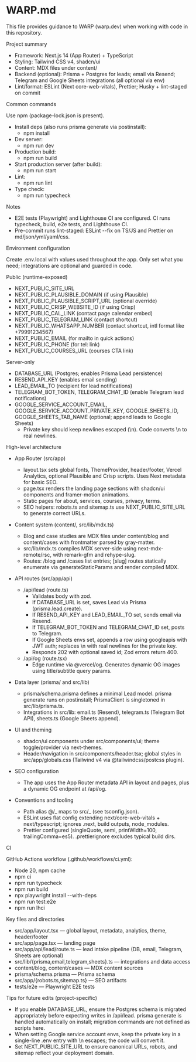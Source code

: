 # WARP.md

This file provides guidance to WARP (warp.dev) when working with code in this repository.

Project summary

- Framework: Next.js 14 (App Router) + TypeScript
- Styling: Tailwind CSS v4, shadcn/ui
- Content: MDX files under content/
- Backend (optional): Prisma + Postgres for leads; email via Resend; Telegram and Google Sheets integrations (all optional via env)
- Lint/format: ESLint (Next core-web-vitals), Prettier; Husky + lint-staged on commit

Common commands

Use npm (package-lock.json is present).

- Install deps (also runs prisma generate via postinstall):
  - npm install
- Dev server:
  - npm run dev
- Production build:
  - npm run build
- Start production server (after build):
  - npm run start
- Lint:
  - npm run lint
- Type check:
  - npm run typecheck

Notes

- E2E tests (Playwright) and Lighthouse CI are configured. CI runs typecheck, build, e2e tests, and Lighthouse CI.
- Pre-commit runs lint-staged: ESLint --fix on TS/JS and Prettier on md/json/yml/yaml/css.

Environment configuration

Create .env.local with values used throughout the app. Only set what you need; integrations are optional and guarded in code.

Public (runtime-exposed)

- NEXT_PUBLIC_SITE_URL
- NEXT_PUBLIC_PLAUSIBLE_DOMAIN (if using Plausible)
- NEXT_PUBLIC_PLAUSIBLE_SCRIPT_URL (optional override)
- NEXT_PUBLIC_CRISP_WEBSITE_ID (if using Crisp)
- NEXT_PUBLIC_CAL_LINK (contact page calendar embed)
- NEXT_PUBLIC_TELEGRAM_LINK (contact shortcut)
- NEXT_PUBLIC_WHATSAPP_NUMBER (contact shortcut, intl format like +79991234567)
- NEXT_PUBLIC_EMAIL (for mailto in quick actions)
- NEXT_PUBLIC_PHONE (for tel: link)
- NEXT_PUBLIC_COURSES_URL (courses CTA link)

Server-only

- DATABASE_URL (Postgres; enables Prisma Lead persistence)
- RESEND_API_KEY (enables email sending)
- LEAD_EMAIL_TO (recipient for lead notifications)
- TELEGRAM_BOT_TOKEN, TELEGRAM_CHAT_ID (enable Telegram lead notifications)
- GOOGLE_SERVICE_ACCOUNT_EMAIL, GOOGLE_SERVICE_ACCOUNT_PRIVATE_KEY, GOOGLE_SHEETS_ID, GOOGLE_SHEETS_TAB_NAME (optional; append leads to Google Sheets)
  - Private key should keep newlines escaped (\n). Code converts \\n to real newlines.

High-level architecture

- App Router (src/app)
  - layout.tsx sets global fonts, ThemeProvider, header/footer, Vercel Analytics, optional Plausible and Crisp scripts. Uses Next metadata for basic SEO.
  - page.tsx renders the landing page sections with shadcn/ui components and framer-motion animations.
  - Static pages for about, services, courses, privacy, terms.
  - SEO helpers: robots.ts and sitemap.ts use NEXT_PUBLIC_SITE_URL to generate correct URLs.

- Content system (content/, src/lib/mdx.ts)
  - Blog and case studies are MDX files under content/blog and content/cases with frontmatter parsed by gray-matter.
  - src/lib/mdx.ts compiles MDX server-side using next-mdx-remote/rsc, with remark-gfm and rehype-slug.
  - Routes: /blog and /cases list entries; [slug] routes statically enumerate via generateStaticParams and render compiled MDX.

- API routes (src/app/api)
  - /api/lead (route.ts)
    - Validates body with zod.
    - If DATABASE_URL is set, saves Lead via Prisma (prisma.lead.create).
    - If RESEND_API_KEY and LEAD_EMAIL_TO set, sends email via Resend.
    - If TELEGRAM_BOT_TOKEN and TELEGRAM_CHAT_ID set, posts to Telegram.
    - If Google Sheets envs set, appends a row using googleapis with JWT auth; replaces \\n with real newlines for the private key.
    - Responds 202 with optional saved id; Zod errors return 400.
  - /api/og (route.tsx)
    - Edge runtime via @vercel/og. Generates dynamic OG images using title/subtitle query params.

- Data layer (prisma/ and src/lib)
  - prisma/schema.prisma defines a minimal Lead model. prisma generate runs on postinstall; PrismaClient is singletoned in src/lib/prisma.ts.
  - Integrations in src/lib: email.ts (Resend), telegram.ts (Telegram Bot API), sheets.ts (Google Sheets append).

- UI and theming
  - shadcn/ui components under src/components/ui; theme toggle/provider via next-themes.
  - Header/navigation in src/components/header.tsx; global styles in src/app/globals.css (Tailwind v4 via @tailwindcss/postcss plugin).

- SEO configuration
  - The app uses the App Router metadata API in layout and pages, plus a dynamic OG endpoint at /api/og.

- Conventions and tooling
  - Path alias @/_ maps to src/_ (see tsconfig.json).
  - ESLint uses flat config extending next/core-web-vitals + next/typescript; ignores .next, build outputs, node_modules.
  - Prettier configured (singleQuote, semi, printWidth=100, trailingComma=es5). .prettierignore excludes typical build dirs.

CI

GitHub Actions workflow (.github/workflows/ci.yml):

- Node 20, npm cache
- npm ci
- npm run typecheck
- npm run build
- npx playwright install --with-deps
- npm run test:e2e
- npm run lhci

Key files and directories

- src/app/layout.tsx — global layout, metadata, analytics, theme, header/footer
- src/app/page.tsx — landing page
- src/app/api/lead/route.ts — lead intake pipeline (DB, email, Telegram, Sheets are optional)
- src/lib/{prisma,email,telegram,sheets}.ts — integrations and data access
- content/blog, content/cases — MDX content sources
- prisma/schema.prisma — Prisma schema
- src/app/{robots.ts,sitemap.ts} — SEO artifacts
- tests/e2e — Playwright E2E tests

Tips for future edits (project-specific)

- If you enable DATABASE_URL, ensure the Postgres schema is migrated appropriately before expecting writes in /api/lead. prisma generate is handled automatically on install; migration commands are not defined as scripts here.
- When setting Google service account envs, keep the private key in a single-line .env entry with \n escapes; the code will convert it.
- Set NEXT_PUBLIC_SITE_URL to ensure canonical URLs, robots, and sitemap reflect your deployment domain.
